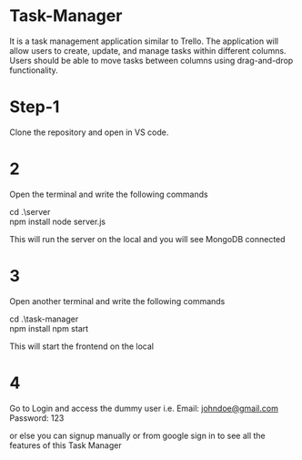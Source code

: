 # Task-Manager
It is a  task management application similar to Trello. The application will allow users to create, update, and manage tasks within different columns. Users should be able to move tasks between columns using drag-and-drop functionality.

# Step-1
Clone the repository and open in VS code.

# 2
Open the terminal and write the following commands

cd .\server\
npm install
node server.js

This will run the server on the local and you will see MongoDB connected


# 3
Open another terminal and write the following commands

cd .\task-manager\
npm install
npm start

This will start the frontend on the local



# 4
Go to Login and access the dummy user i.e.
Email: johndoe@gmail.com
Password: 123


or else you can signup manually or from google sign in to see all the features of this Task Manager
